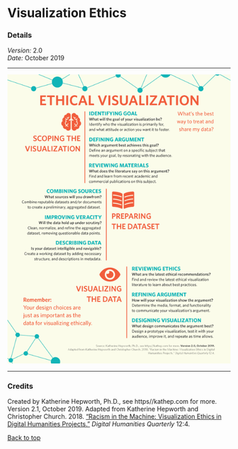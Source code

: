 # Visualization Ethics

### Details
*Version:* 2.0  
*Date:* October 2019

-----------------------------

![Ethical Visualization Workflow poster](/images/ethical_visualization_poster_2_0.png)

-----------------------------
### Credits

Created by Katherine Hepworth, Ph.D., see https//kathep.com for more. Version 2.1, October 2019. Adapted from Katherine Hepworth and Christopher Church. 2018. [“Racism in the Machine: Visualization Ethics in Digital Humanities Projects.”](http://www.digitalhumanities.org/dhq/vol/12/4/000408/000408.html) *Digital Humanities Quarterly* 12:4.     

[Back to top](#visualization-ethics)